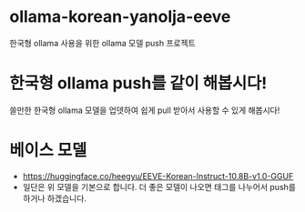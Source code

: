 # ollama-korean-yanolja-eeve
한국형 ollama 사용을 위한 ollama 모델 push 프로젝트

# 한국형 ollama push를 같이 해봅시다!
쓸만한 한국형 ollama 모델을 업뎃하여 쉽게 pull 받아서 사용할 수 있게 해봅시다!

# 베이스 모델
- https://huggingface.co/heegyu/EEVE-Korean-Instruct-10.8B-v1.0-GGUF
- 일단은 위 모델을 기본으로 합니다. 더 좋은 모델이 나오면 태그를 나누어서 push를 하거나 하겠습니다.
